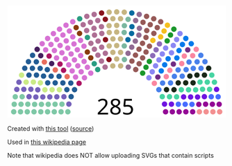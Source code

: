 ![The vector graphic](2-improved.svg)

Created with [this tool](https://parliamentdiagram.toolforge.org/parlitest.php) ([source](https://github.com/slashme/parliamentdiagram))

Used in [this wikipedia page](https://fa.wikipedia.org/wiki/%D9%85%D8%AC%D9%84%D8%B3_%D8%B4%D9%88%D8%B1%D8%A7%DB%8C_%D8%A7%D8%B3%D9%84%D8%A7%D9%85%DB%8C)

Note that wikipedia does NOT allow uploading SVGs that contain scripts
